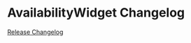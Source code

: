 # AvailabilityWidget Changelog

[Release Changelog](https://github.com/spryker-shop/AvailabilityWidget/releases)
